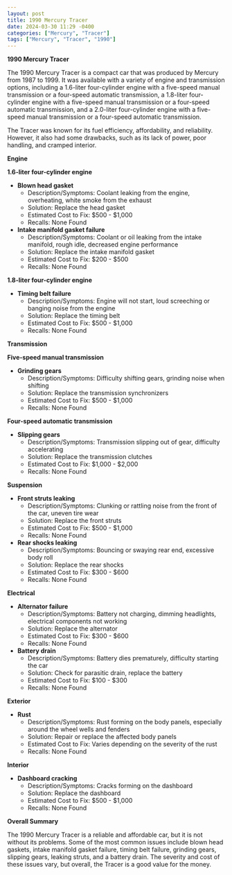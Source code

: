 ```yaml
---
layout: post
title: 1990 Mercury Tracer
date: 2024-03-30 11:29 -0400
categories: ["Mercury", "Tracer"]
tags: ["Mercury", "Tracer", "1990"]
---
```

**1990 Mercury Tracer**

The 1990 Mercury Tracer is a compact car that was produced by Mercury from 1987 to 1999. It was available with a variety of engine and transmission options, including a 1.6-liter four-cylinder engine with a five-speed manual transmission or a four-speed automatic transmission, a 1.8-liter four-cylinder engine with a five-speed manual transmission or a four-speed automatic transmission, and a 2.0-liter four-cylinder engine with a five-speed manual transmission or a four-speed automatic transmission.

The Tracer was known for its fuel efficiency, affordability, and reliability. However, it also had some drawbacks, such as its lack of power, poor handling, and cramped interior.

**Engine**

**1.6-liter four-cylinder engine**

* **Blown head gasket**
    * Description/Symptoms: Coolant leaking from the engine, overheating, white smoke from the exhaust
    * Solution: Replace the head gasket
    * Estimated Cost to Fix: $500 - $1,000
    * Recalls: None Found
* **Intake manifold gasket failure**
    * Description/Symptoms: Coolant or oil leaking from the intake manifold, rough idle, decreased engine performance
    * Solution: Replace the intake manifold gasket
    * Estimated Cost to Fix: $200 - $500
    * Recalls: None Found

**1.8-liter four-cylinder engine**

* **Timing belt failure**
    * Description/Symptoms: Engine will not start, loud screeching or banging noise from the engine
    * Solution: Replace the timing belt
    * Estimated Cost to Fix: $500 - $1,000
    * Recalls: None Found

**Transmission**

**Five-speed manual transmission**

* **Grinding gears**
    * Description/Symptoms: Difficulty shifting gears, grinding noise when shifting
    * Solution: Replace the transmission synchronizers
    * Estimated Cost to Fix: $500 - $1,000
    * Recalls: None Found

**Four-speed automatic transmission**

* **Slipping gears**
    * Description/Symptoms: Transmission slipping out of gear, difficulty accelerating
    * Solution: Replace the transmission clutches
    * Estimated Cost to Fix: $1,000 - $2,000
    * Recalls: None Found

**Suspension**

* **Front struts leaking**
    * Description/Symptoms: Clunking or rattling noise from the front of the car, uneven tire wear
    * Solution: Replace the front struts
    * Estimated Cost to Fix: $500 - $1,000
    * Recalls: None Found
* **Rear shocks leaking**
    * Description/Symptoms: Bouncing or swaying rear end, excessive body roll
    * Solution: Replace the rear shocks
    * Estimated Cost to Fix: $300 - $600
    * Recalls: None Found

**Electrical**

* **Alternator failure**
    * Description/Symptoms: Battery not charging, dimming headlights, electrical components not working
    * Solution: Replace the alternator
    * Estimated Cost to Fix: $300 - $600
    * Recalls: None Found
* **Battery drain**
    * Description/Symptoms: Battery dies prematurely, difficulty starting the car
    * Solution: Check for parasitic drain, replace the battery
    * Estimated Cost to Fix: $100 - $300
    * Recalls: None Found

**Exterior**

* **Rust**
    * Description/Symptoms: Rust forming on the body panels, especially around the wheel wells and fenders
    * Solution: Repair or replace the affected body panels
    * Estimated Cost to Fix: Varies depending on the severity of the rust
    * Recalls: None Found

**Interior**

* **Dashboard cracking**
    * Description/Symptoms: Cracks forming on the dashboard
    * Solution: Replace the dashboard
    * Estimated Cost to Fix: $500 - $1,000
    * Recalls: None Found

**Overall Summary**

The 1990 Mercury Tracer is a reliable and affordable car, but it is not without its problems. Some of the most common issues include blown head gaskets, intake manifold gasket failure, timing belt failure, grinding gears, slipping gears, leaking struts, and a battery drain. The severity and cost of these issues vary, but overall, the Tracer is a good value for the money.
